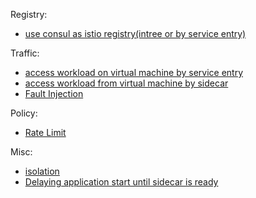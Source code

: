 
Registry:

- [use consul as istio registry(intree or by service entry)](registry/consul/consul.md)

Traffic:

- [access workload on virtual machine by service entry](traffic/service-entry.md)
- [access workload from virtual machine by sidecar](traffic/vm-with-sidecar/vm-with-sidecar.md)
- [Fault Injection](traffic/fault-injection/fault-injection.md)

Policy:

- [Rate Limit](policy/ratelimit/ratelimit.md)

Misc:
- [isolation](misc/isolation.md)
- [Delaying application start until sidecar is ready](misc/sidecar-sequence.md)

<!-- - [Debug](misc/debug.md) -->
<!-- - [canary upgrade of istio](setup/upgrade/canary-upgrade.md) -->

